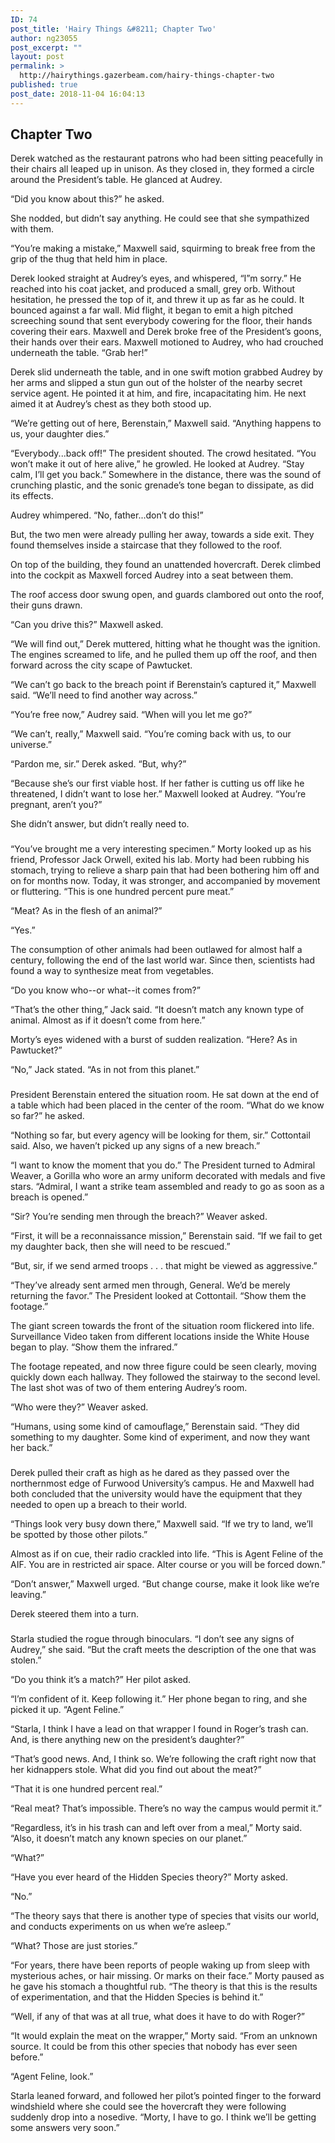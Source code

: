 ```yaml
---
ID: 74
post_title: 'Hairy Things &#8211; Chapter Two'
author: ng23055
post_excerpt: ""
layout: post
permalink: >
  http://hairythings.gazerbeam.com/hairy-things-chapter-two
published: true
post_date: 2018-11-04 16:04:13
---
```

<h2>Chapter Two</h2>
Derek watched as the restaurant patrons who had been sitting peacefully in their chairs all leaped up in unison. As they closed in, they formed a circle around the President’s table. He glanced at Audrey.

“Did you know about this?” he asked.

She nodded, but didn’t say anything. He could see that she sympathized with them.

“You’re making a mistake,” Maxwell said, squirming to break free from the grip of the thug that held him in place.

Derek looked straight at Audrey’s eyes, and whispered, “I”m sorry.” He reached into his coat jacket, and produced a small, grey orb. Without hesitation, he pressed the top of it, and threw it up as far as he could. It bounced against a far wall. Mid flight, it began to emit a high pitched screeching sound that sent everybody cowering for the floor, their hands covering their ears. Maxwell and Derek broke free of the President’s goons, their hands over their ears. Maxwell motioned to Audrey, who had crouched underneath the table. “Grab her!”

Derek slid underneath the table, and in one swift motion grabbed Audrey by her arms and slipped a stun gun out of the holster of the nearby secret service agent. He pointed it at him, and fire, incapacitating him. He next aimed it at Audrey’s chest as they both stood up.

“We’re getting out of here, Berenstain,” Maxwell said. “Anything happens to us, your daughter dies.”

“Everybody...back off!” The president shouted. The crowd hesitated. “You won’t make it out of here alive,” he growled. He looked at Audrey. “Stay calm, I’ll get you back.” Somewhere in the distance, there was the sound of crunching plastic, and the sonic grenade’s tone began to dissipate, as did its effects.

Audrey whimpered. “No, father...don’t do this!”

But, the two men were already pulling her away, towards a side exit. They found themselves inside a staircase that they followed to the roof.

On top of the building, they found an unattended hovercraft. Derek climbed into the cockpit as Maxwell forced Audrey into a seat between them.

The roof access door swung open, and guards clambored out onto the roof, their guns drawn.

“Can you drive this?” Maxwell asked.

“We will find out,” Derek muttered, hitting what he thought was the ignition. The engines screamed to life, and he pulled them up off the roof, and then forward across the city scape of Pawtucket.

“We can’t go back to the breach point if Berenstain’s captured it,” Maxwell said. “We’ll need to find another way across.”

“You’re free now,” Audrey said. “When will you let me go?”

“We can’t, really,” Maxwell said. “You’re coming back with us, to our universe.”

“Pardon me, sir.” Derek asked. “But, why?”

“Because she’s our first viable host. If her father is cutting us off like he threatened, I didn’t want to lose her.” Maxwell looked at Audrey. “You’re pregnant, aren’t you?”

She didn’t answer, but didn’t really need to.

###

“You’ve brought me a very interesting specimen.” Morty looked up as his friend, Professor Jack Orwell, exited his lab. Morty had been rubbing his stomach, trying to relieve a sharp pain that had been bothering him off and on for months now. Today, it was stronger, and accompanied by movement or fluttering. “This is one hundred percent pure meat.”

“Meat? As in the flesh of an animal?”

“Yes.”

The consumption of other animals had been outlawed for almost half a century, following the end of the last world war. Since then, scientists had found a way to synthesize meat from vegetables.

“Do you know who--or what--it comes from?”

“That’s the other thing,” Jack said. “It doesn’t match any known type of animal. Almost as if it doesn’t come from here.”

Morty’s eyes widened with a burst of sudden realization. “Here? As in Pawtucket?”

“No,” Jack stated. “As in not from this planet.”

###

President Berenstain entered the situation room. He sat down at the end of a table which had been placed in the center of the room. “What do we know so far?” he asked.

“Nothing so far, but every agency will be looking for them, sir.” Cottontail said. Also, we haven’t picked up any signs of a new breach.”

“I want to know the moment that you do.” The President turned to Admiral Weaver, a Gorilla who wore an army uniform decorated with medals and five stars. “Admiral, I want a strike team assembled and ready to go as soon as a breach is opened.”

“Sir? You’re sending men through the breach?” Weaver asked.

“First, it will be a reconnaissance mission,” Berenstain said. “If we fail to get my daughter back, then she will need to be rescued.”

“But, sir, if we send armed troops . . . that might be viewed as aggressive.”

“They’ve already sent armed men through, General. We’d be merely returning the favor.” The President looked at Cottontail. “Show them the footage.”

The giant screen towards the front of the situation room flickered into life. Surveillance Video taken from different locations inside the White House began to play. “Show them the infrared.”

The footage repeated, and now three figure could be seen clearly, moving quickly down each hallway. They followed the stairway to the second level. The last shot was of two of them entering Audrey’s room.

“Who were they?” Weaver asked.

“Humans, using some kind of camouflage,” Berenstain said. “They did something to my daughter. Some kind of experiment, and now they want her back.”

###

Derek pulled their craft as high as he dared as they passed over the northernmost edge of Furwood University’s campus. He and Maxwell had both concluded that the university would have the equipment that they needed to open up a breach to their world.

“Things look very busy down there,” Maxwell said. “If we try to land, we’ll be spotted by those other pilots.”

Almost as if on cue, their radio crackled into life. “This is Agent Feline of the AIF. You are in restricted air space. Alter course or you will be forced down.”

“Don’t answer,” Maxwell urged. “But change course, make it look like we’re leaving.”

Derek steered them into a turn.

###

Starla studied the rogue through binoculars. “I don’t see any signs of Audrey,” she said. “But the craft meets the description of the one that was stolen.”

“Do you think it’s a match?” Her pilot asked.

“I’m confident of it. Keep following it.” Her phone began to ring, and she picked it up. “Agent Feline.”

“Starla, I think I have a lead on that wrapper I found in Roger’s trash can. And, is there anything new on the president’s daughter?”

“That’s good news. And, I think so. We’re following the craft right now that her kidnappers stole. What did you find out about the meat?”

“That it is one hundred percent real.”

“Real meat? That’s impossible. There’s no way the campus would permit it.”

“Regardless, it’s in his trash can and left over from a meal,” Morty said. “Also, it doesn’t match any known species on our planet.”

“What?”

“Have you ever heard of the Hidden Species theory?” Morty asked.

“No.”

“The theory says that there is another type of species that visits our world, and conducts experiments on us when we’re asleep.”

“What? Those are just stories.”

“For years, there have been reports of people waking up from sleep with mysterious aches, or hair missing. Or marks on their face.” Morty paused as he gave his stomach a thoughtful rub. “The theory is that this is the results of experimentation, and that the Hidden Species is behind it.”

“Well, if any of that was at all true, what does it have to do with Roger?”

“It would explain the meat on the wrapper,” Morty said. “From an unknown source. It could be from this other species that nobody has ever seen before.”

“Agent Feline, look.”

Starla leaned forward, and followed her pilot’s pointed finger to the forward windshield where she could see the hovercraft they were following suddenly drop into a nosedive. “Morty, I have to go. I think we’ll be getting some answers very soon.”